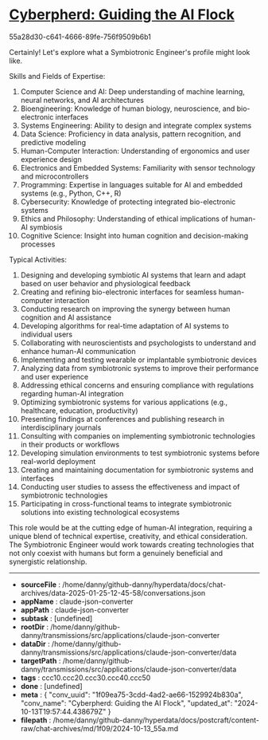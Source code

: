 # [Cyberpherd: Guiding the AI Flock](https://claude.ai/chat/1f09ea75-3cdd-4ad2-ae66-1529924b830a)

55a28d30-c641-4666-89fe-756f9509b6b1

 Certainly! Let's explore what a Symbiotronic Engineer's profile might look like.

Skills and Fields of Expertise:

1. Computer Science and AI: Deep understanding of machine learning, neural networks, and AI architectures
2. Bioengineering: Knowledge of human biology, neuroscience, and bio-electronic interfaces
3. Systems Engineering: Ability to design and integrate complex systems
4. Data Science: Proficiency in data analysis, pattern recognition, and predictive modeling
5. Human-Computer Interaction: Understanding of ergonomics and user experience design
6. Electronics and Embedded Systems: Familiarity with sensor technology and microcontrollers
7. Programming: Expertise in languages suitable for AI and embedded systems (e.g., Python, C++, R)
8. Cybersecurity: Knowledge of protecting integrated bio-electronic systems
9. Ethics and Philosophy: Understanding of ethical implications of human-AI symbiosis
10. Cognitive Science: Insight into human cognition and decision-making processes

Typical Activities:

1. Designing and developing symbiotic AI systems that learn and adapt based on user behavior and physiological feedback
2. Creating and refining bio-electronic interfaces for seamless human-computer interaction
3. Conducting research on improving the synergy between human cognition and AI assistance
4. Developing algorithms for real-time adaptation of AI systems to individual users
5. Collaborating with neuroscientists and psychologists to understand and enhance human-AI communication
6. Implementing and testing wearable or implantable symbiotronic devices
7. Analyzing data from symbiotronic systems to improve their performance and user experience
8. Addressing ethical concerns and ensuring compliance with regulations regarding human-AI integration
9. Optimizing symbiotronic systems for various applications (e.g., healthcare, education, productivity)
10. Presenting findings at conferences and publishing research in interdisciplinary journals
11. Consulting with companies on implementing symbiotronic technologies in their products or workflows
12. Developing simulation environments to test symbiotronic systems before real-world deployment
13. Creating and maintaining documentation for symbiotronic systems and interfaces
14. Conducting user studies to assess the effectiveness and impact of symbiotronic technologies
15. Participating in cross-functional teams to integrate symbiotronic solutions into existing technological ecosystems

This role would be at the cutting edge of human-AI integration, requiring a unique blend of technical expertise, creativity, and ethical consideration. The Symbiotronic Engineer would work towards creating technologies that not only coexist with humans but form a genuinely beneficial and synergistic relationship.

---

* **sourceFile** : /home/danny/github-danny/hyperdata/docs/chat-archives/data-2025-01-25-12-45-58/conversations.json
* **appName** : claude-json-converter
* **appPath** : claude-json-converter
* **subtask** : [undefined]
* **rootDir** : /home/danny/github-danny/transmissions/src/applications/claude-json-converter
* **dataDir** : /home/danny/github-danny/transmissions/src/applications/claude-json-converter/data
* **targetPath** : /home/danny/github-danny/transmissions/src/applications/claude-json-converter/data
* **tags** : ccc10.ccc20.ccc30.ccc40.ccc50
* **done** : [undefined]
* **meta** : {
  "conv_uuid": "1f09ea75-3cdd-4ad2-ae66-1529924b830a",
  "conv_name": "Cyberpherd: Guiding the AI Flock",
  "updated_at": "2024-10-13T19:57:44.438679Z"
}
* **filepath** : /home/danny/github-danny/hyperdata/docs/postcraft/content-raw/chat-archives/md/1f09/2024-10-13_55a.md